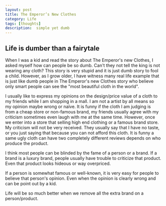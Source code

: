 ```yaml
---
layout: post
title: The Emperor’s New Clothes
category: Life
tags: [thoughts]
description:  simple yet dumb
---
```




## Life is dumber than a fairytale

When I was a kid and read the story about The Emperor's new Clothes, I asked myself how can people be so dumb. Can't they not tell the king is not wearing any cloth? This story is very stupid and it is just dumb story to fool a child. However, as I grow older, I have witness many real life example that is just like dumb people in The Emperor's new Clothes story who believe only smart people can see the "most beautiful cloth in the world". 

I usually like to express my opinions on the design/price value of a cloth to my friends while I am shopping in a mall. I am not a artist by all means so my opinion maybe wrong or naïve. It is funny if the cloth I am judging is from a cheap store or non-famous brand, my friends usually agree with my criticism sometimes even laugh with me at the same time. However, once we enter into a store that selling high end clothing or a famous brand store. My criticism will not be very received. They usually say that I have no taste, or you just saying that because you can not afford this cloth. It is funny a same ugly cloth can have two completely different reviews depends on who produce the product.

I think most people can be blinded by the fame of a person or a brand. If a brand is a luxury brand, people usually have trouble to criticize that product. Even that product looks hideous or way overpriced.  

If a person is somewhat famous or well-known, it is very easy for people to believe that person's opinion. Even when the opinion is clearly wrong and can be point out by a kid. 

Life will be so much better when we remove all the extra brand on a person/product.